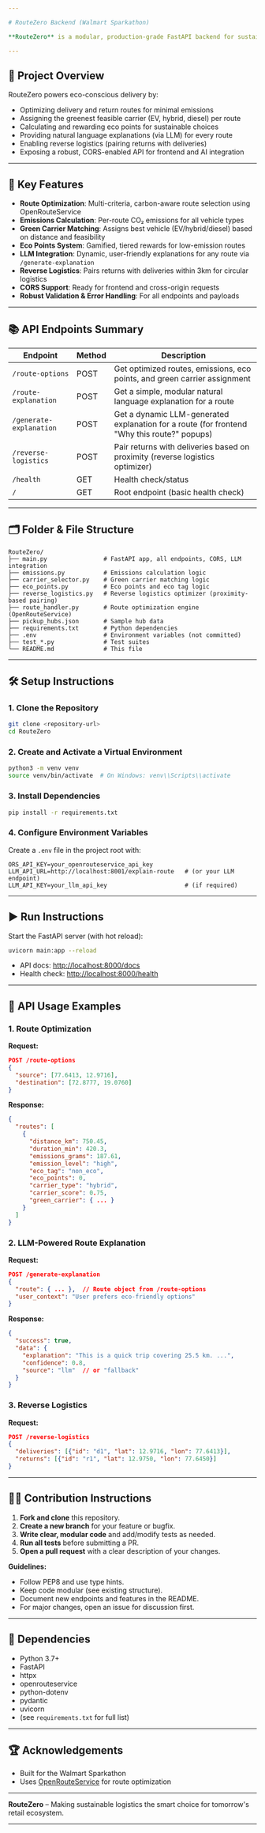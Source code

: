 ```yaml
---

# RouteZero Backend (Walmart Sparkathon)

**RouteZero** is a modular, production-grade FastAPI backend for sustainable logistics, built for the Walmart Sparkathon. It provides advanced route optimization, emissions tracking, green carrier assignment, eco points, reverse logistics, and LLM-powered explanations for eco-friendly delivery.

---
```


## 🚀 Project Overview

RouteZero powers eco-conscious delivery by:
- Optimizing delivery and return routes for minimal emissions
- Assigning the greenest feasible carrier (EV, hybrid, diesel) per route
- Calculating and rewarding eco points for sustainable choices
- Providing natural language explanations (via LLM) for every route
- Enabling reverse logistics (pairing returns with deliveries)
- Exposing a robust, CORS-enabled API for frontend and AI integration

---

## 🌟 Key Features

- **Route Optimization**: Multi-criteria, carbon-aware route selection using OpenRouteService
- **Emissions Calculation**: Per-route CO₂ emissions for all vehicle types
- **Green Carrier Matching**: Assigns best vehicle (EV/hybrid/diesel) based on distance and feasibility
- **Eco Points System**: Gamified, tiered rewards for low-emission routes
- **LLM Integration**: Dynamic, user-friendly explanations for any route via `/generate-explanation`
- **Reverse Logistics**: Pairs returns with deliveries within 3km for circular logistics
- **CORS Support**: Ready for frontend and cross-origin requests
- **Robust Validation & Error Handling**: For all endpoints and payloads

---

## 📚 API Endpoints Summary

| Endpoint                  | Method | Description                                                                                  |
|---------------------------|--------|----------------------------------------------------------------------------------------------|
| `/route-options`          | POST   | Get optimized routes, emissions, eco points, and green carrier assignment                    |
| `/route-explanation`      | POST   | Get a simple, modular natural language explanation for a route                               |
| `/generate-explanation`   | POST   | Get a dynamic LLM-generated explanation for a route (for frontend \"Why this route?\" popups)|
| `/reverse-logistics`      | POST   | Pair returns with deliveries based on proximity (reverse logistics optimizer)                |
| `/health`                 | GET    | Health check/status                                                                          |
| `/`                       | GET    | Root endpoint (basic health check)                                                           |

---

## 🗂️ Folder & File Structure

```
RouteZero/
├── main.py                # FastAPI app, all endpoints, CORS, LLM integration
├── emissions.py           # Emissions calculation logic
├── carrier_selector.py    # Green carrier matching logic
├── eco_points.py          # Eco points and eco tag logic
├── reverse_logistics.py   # Reverse logistics optimizer (proximity-based pairing)
├── route_handler.py       # Route optimization engine (OpenRouteService)
├── pickup_hubs.json       # Sample hub data
├── requirements.txt       # Python dependencies
├── .env                   # Environment variables (not committed)
├── test_*.py              # Test suites
└── README.md              # This file
```

---

## 🛠️ Setup Instructions

### 1. Clone the Repository

```bash
git clone <repository-url>
cd RouteZero
```

### 2. Create and Activate a Virtual Environment

```bash
python3 -m venv venv
source venv/bin/activate  # On Windows: venv\\Scripts\\activate
```

### 3. Install Dependencies

```bash
pip install -r requirements.txt
```

### 4. Configure Environment Variables

Create a `.env` file in the project root with:

```
ORS_API_KEY=your_openrouteservice_api_key
LLM_API_URL=http://localhost:8001/explain-route   # (or your LLM endpoint)
LLM_API_KEY=your_llm_api_key                      # (if required)
```

---

## ▶️ Run Instructions

Start the FastAPI server (with hot reload):

```bash
uvicorn main:app --reload
```

- API docs: [http://localhost:8000/docs](http://localhost:8000/docs)
- Health check: [http://localhost:8000/health](http://localhost:8000/health)

---

## 📝 API Usage Examples

### 1. Route Optimization

**Request:**
```json
POST /route-options
{
  "source": [77.6413, 12.9716],
  "destination": [72.8777, 19.0760]
}
```
**Response:**
```json
{
  "routes": [
    {
      "distance_km": 750.45,
      "duration_min": 420.3,
      "emissions_grams": 187.61,
      "emission_level": "high",
      "eco_tag": "non_eco",
      "eco_points": 0,
      "carrier_type": "hybrid",
      "carrier_score": 0.75,
      "green_carrier": { ... }
    }
  ]
}
```

### 2. LLM-Powered Route Explanation

**Request:**
```json
POST /generate-explanation
{
  "route": { ... },  // Route object from /route-options
  "user_context": "User prefers eco-friendly options"
}
```
**Response:**
```json
{
  "success": true,
  "data": {
    "explanation": "This is a quick trip covering 25.5 km. ...",
    "confidence": 0.8,
    "source": "llm"  // or "fallback"
  }
}
```

### 3. Reverse Logistics

**Request:**
```json
POST /reverse-logistics
{
  "deliveries": [{"id": "d1", "lat": 12.9716, "lon": 77.6413}],
  "returns": [{"id": "r1", "lat": 12.9750, "lon": 77.6450}]
}
```

---

## 🧑‍💻 Contribution Instructions

1. **Fork and clone** this repository.
2. **Create a new branch** for your feature or bugfix.
3. **Write clear, modular code** and add/modify tests as needed.
4. **Run all tests** before submitting a PR.
5. **Open a pull request** with a clear description of your changes.

**Guidelines:**
- Follow PEP8 and use type hints.
- Keep code modular (see existing structure).
- Document new endpoints and features in the README.
- For major changes, open an issue for discussion first.

---

## 🧩 Dependencies

- Python 3.7+
- FastAPI
- httpx
- openrouteservice
- python-dotenv
- pydantic
- uvicorn
- (see `requirements.txt` for full list)

---

## 🏆 Acknowledgements

- Built for the Walmart Sparkathon
- Uses [OpenRouteService](https://openrouteservice.org/) for route optimization

---

**RouteZero** – Making sustainable logistics the smart choice for tomorrow's retail ecosystem.

---
